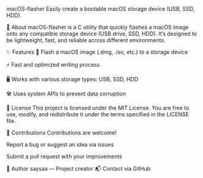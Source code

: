 macOS-flasher
Easily create a bootable macOS storage device (USB, SSD, HDD).

📌 About
macOS-flasher is a C utility that quickly flashes a macOS image onto any compatible storage device (USB drive, SSD, HDD).
It’s designed to be lightweight, fast, and reliable across different environments.

✨ Features
📀 Flash a macOS image (.dmg, .iso, etc.) to a storage device

⚡ Fast and optimized writing process

🖥️ Works with various storage types: USB, SSD, HDD

🛠️ Uses system APIs to prevent data corruption

📜 License
This project is licensed under the MIT License.
You are free to use, modify, and redistribute it under the terms specified in the LICENSE file.

🤝 Contributions
Contributions are welcome!

Report a bug or suggest an idea via issues

Submit a pull request with your improvements

👤 Author
saysaa — Project creator
📬 Contact via GitHub

